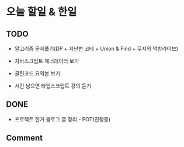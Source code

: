 # 오늘 할일 & 한일

## TODO

- 알고리즘 문제풀기(DP + 지난번 코테 + Union & Find + 무지의 먹방라이브)

- 자바스크립트 제너레이터 보기

- 클린코드 요약본 보기

- 시간 남으면 타입스크립트 강의 듣기

## DONE

- 프로젝트 한거 블로그 글 정리 - POT(진행중)

## Comment
